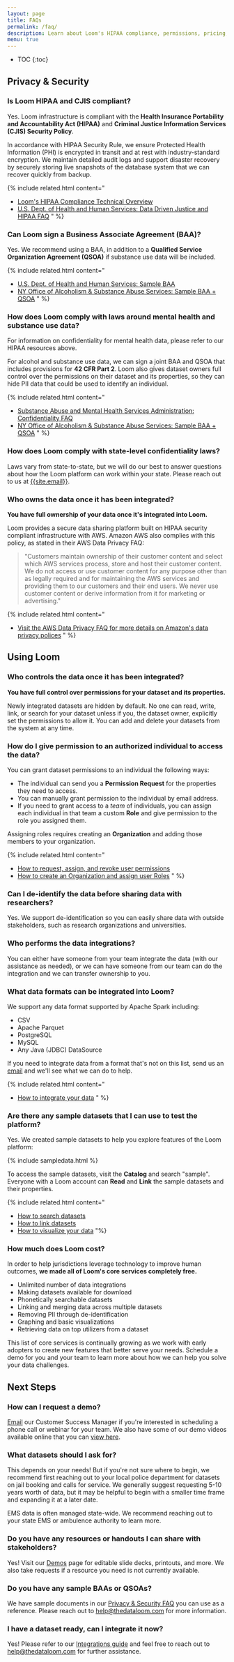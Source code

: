 ```yaml
---
layout: page
title: FAQs
permalink: /faq/
description: Learn about Loom's HIPAA compliance, permissions, pricing, and more.
menu: true
---
```


* TOC
{:toc}

## Privacy & Security

### Is Loom HIPAA and CJIS compliant?

Yes. Loom infrastructure is compliant with the **Health Insurance Portability and Accountability Act (HIPAA)** and **Criminal Justice Information Services (CJIS) Security Policy**.

In accordance with HIPAA Security Rule, we ensure Protected Health Information (PHI) is encrypted in transit and at rest with industry-standard encryption. We maintain detailed audit logs and support disaster recovery by securely storing live snapshots of the database system that we can recover quickly from backup.

{% include related.html content="
* [Loom's HIPAA Compliance Technical Overview](/info/hipaa/)
* [U.S. Dept. of Health and Human Services: Data Driven Justice and HIPAA FAQ](http://www.naco.org/sites/default/files/documents/DDJ%20HIPPA%20FAQs.pdf)
" %}

### Can Loom sign a Business Associate Agreement (BAA)?

Yes. We recommend using a BAA, in addition to a **Qualified Service Organization Agreement (QSOA)** if substance use data will be included.

{% include related.html content="
* [U.S. Dept. of Health and Human Services: Sample BAA ](https://www.hhs.gov/hipaa/for-professionals/covered-entities/sample-business-associate-agreement-provisions/index.html)
* [NY Office of Alcoholism & Substance Abuse Services: Sample BAA + QSOA](https://www.oasas.ny.gov/JC/documents/QSOAAgreement.pdf)
" %}

### How does Loom comply with laws around mental health and substance use data?

For information on confidentiality for mental health data, please refer to our
HIPAA resources above.

For alcohol and substance use data, we can sign a joint BAA and QSOA that includes provisions for **42 CFR Part 2**. Loom also gives dataset owners full control over the permissions on their dataset and its properties, so they can hide PII data that could be used to identify an individual.

{% include related.html content="
* [Substance Abuse and Mental Health Services Administration: Confidentiality FAQ](https://www.samhsa.gov/about-us/who-we-are/laws/confidentiality-regulations-faqs)
* [NY Office of Alcoholism & Substance Abuse Services: Sample BAA + QSOA](https://www.oasas.ny.gov/JC/documents/QSOAAgreement.pdf)
" %}

### How does Loom comply with state-level confidentiality laws?

Laws vary from state-to-state, but we will do our best to answer questions about
how the Loom platform can work within your state.
Please reach out to us at [{{site.email}}](mailto:{{site.email}}).

### Who owns the data once it has been integrated?

**You have full ownership of your data once it's integrated into Loom.**

Loom provides a secure data sharing platform built on HIPAA security compliant infrastructure with AWS. Amazon AWS also complies with this policy, as stated in their AWS Data Privacy FAQ:
> "Customers maintain ownership of their customer content and select which AWS services process, store and host their customer content. We do not access or use customer content for any purpose other than as legally required and for maintaining the AWS services and providing them to our customers and their end users. We never use customer content or derive information from it for marketing or advertising."

{% include related.html content="
* [Visit the AWS Data Privacy FAQ for more details on Amazon's data privacy polices](https://aws.amazon.com/compliance/data-privacy-faq/)
" %}

## Using Loom

### Who controls the data once it has been integrated?

**You have full control over permissions for your dataset and its properties.**

Newly integrated datasets are hidden by default. No one can read, write, link, or search for your dataset unless if you, the dataset owner, explicitly set the permissions to allow it. You can add and delete your datasets from the system at any time.

### How do I give permission to an authorized individual to access the data?

You can grant dataset permissions to an individual the following ways:
* The individual can send you a **Permission Request** for the properties they need to access.
* You can manually grant permission to the individual by email address.
* If you need to grant access to a _team_ of individuals, you can assign each individual in that team a custom **Role** and give permission to the role you assigned them.

Assigning roles requires creating an **Organization** and adding those members to your organization.

{% include related.html content="
* [How to request, assign, and revoke user permissions](/guides/permissions/)
* [How to create an Organization and assign user Roles](/guides/organizations/)
" %}

### Can I de-identify the data before sharing data with researchers?

Yes. We support de-identification so you can easily share data with outside stakeholders, such as research organizations and universities.

### Who performs the data integrations?

You can either have someone
from your team integrate the data (with our assistance as needed), or we can have someone from our team can do the integration and we can transfer ownership to you.

### What data formats can be integrated into Loom?

We support any data format supported by Apache Spark including:
* CSV
* Apache Parquet
* PostgreSQL
* MySQL
* Any Java (JDBC) DataSource

If you need to integrate data from a format that's not on this list, send us an [email](mailto:{{site.email}}) and we'll see what we can do to help.

{% include related.html content="
* [How to integrate your data](/guides/integrations/)
" %}

### Are there any sample datasets that I can use to test the platform?

Yes. We created sample datasets to help you explore features of the Loom platform:

{% include sampledata.html %}

To access the sample datasets, visit the **Catalog** and search
"sample". Everyone with a Loom account can **Read** and **Link** the sample datasets and their properties.

{% include related.html
  content="
  * [How to search datasets](/guides/search/)
  * [How to link datasets](/guides/linking/)
  * [How to visualize your data](/guides/visualizations/)
"%}

### How much does Loom cost?

In order to help jurisdictions leverage technology to improve human outcomes, **we made all of Loom's core services completely free.**

* Unlimited number of data integrations
* Making datasets available for download
* Phonetically searchable datasets
* Linking and merging data across multiple datasets
* Removing PII through de-identification
* Graphing and basic visualizations
* Retrieving data on top utilizers from a dataset

This list of core services is continually growing as we work with early adopters to create new features that better serve your needs. Schedule a demo for you and your team to learn more about how we can help you solve your data challenges.

## Next Steps

### How can I request a demo?

[Email](mailto:{{site.email}}) our Customer Success Manager if you're interested in scheduling a phone call or webinar for your team. We also have some of our demo videos available online that you can [view here](/demos/).

### What datasets should I ask for?

This depends on your needs! But if you're not sure where to begin, we recommend first reaching out to your local police department for datasets on jail booking and calls for service. We generally suggest requesting 5-10 years worth of data, but it may be helpful to begin with a smaller time frame and expanding it at a later date.

EMS data is often managed state-wide. We recommend reaching out to your state EMS or ambulence authority to learn more.

### Do you have any resources or handouts I can share with stakeholders?

Yes! Visit our [Demos](/demos/) page for editable slide decks, printouts, and more. We also take requests if a resource you need is not currently available.

### Do you have any sample BAAs or QSOAs? 

We have sample documents in our [Privacy & Security FAQ](/faq/#privacy--security) you can use as a reference. Please reach out to <a href="mailto:help@thedataloom.com">help@thedataloom.com</a> for more information.

### I have a dataset ready, can I integrate it now?

Yes! Please refer to our [Integrations guide](/guides/integrations/) and feel free to reach out to <a href="mailto:help@thedataloom.com">help@thedataloom.com</a> for further assistance.

